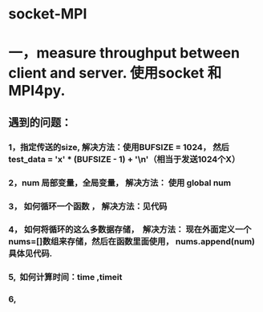 # socket-MPI

# 一，measure throughput between client and server. 使用socket 和 MPI4py.
## 遇到的问题：
### 1，指定传送的size, 解决方法：使用BUFSIZE = 1024， 然后 test_data = 'x' * (BUFSIZE - 1) + '\n'（相当于发送1024个X）
### 2，num 局部变量，全局变量， 解决方法： 使用 global num
### 3， 如何循环一个函数 ， 解决方法：见代码
### 4， 如何将循环的这么多数据存储，  解决方法： 现在外面定义一个nums=[]数组来存储，然后在函数里面使用， nums.append(num)  具体见代码.
### 5,  如何计算时间：time ,timeit
### 6,  



